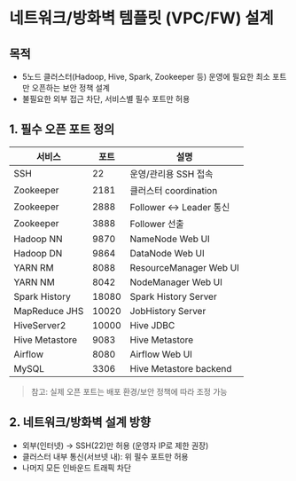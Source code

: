 # 네트워크/방화벽 템플릿 (VPC/FW) 설계

## 목적
- 5노드 클러스터(Hadoop, Hive, Spark, Zookeeper 등) 운영에 필요한 최소 포트만 오픈하는 보안 정책 설계
- 불필요한 외부 접근 차단, 서비스별 필수 포트만 허용

## 1. 필수 오픈 포트 정의

| 서비스         | 포트    | 설명                                 |
| -------------- | ------- | ------------------------------------ |
| SSH            | 22      | 운영/관리용 SSH 접속                 |
| Zookeeper      | 2181    | 클러스터 coordination                |
| Zookeeper      | 2888    | Follower <-> Leader 통신             |
| Zookeeper      | 3888    | Follower 선출                        |
| Hadoop NN      | 9870    | NameNode Web UI                      |
| Hadoop DN      | 9864    | DataNode Web UI                      |
| YARN RM        | 8088    | ResourceManager Web UI               |
| YARN NM        | 8042    | NodeManager Web UI                   |
| Spark History  | 18080   | Spark History Server                  |
| MapReduce JHS  | 10020   | JobHistory Server                    |
| HiveServer2    | 10000   | Hive JDBC                            |
| Hive Metastore | 9083    | Hive Metastore                       |
| Airflow        | 8080    | Airflow Web UI                       |
| MySQL          | 3306    | Hive Metastore backend               |

> 참고: 실제 오픈 포트는 배포 환경/보안 정책에 따라 조정 가능

## 2. 네트워크/방화벽 설계 방향
- 외부(인터넷) → SSH(22)만 허용 (운영자 IP로 제한 권장)
- 클러스터 내부 통신(서브넷 내): 위 필수 포트만 허용
- 나머지 모든 인바운드 트래픽 차단
